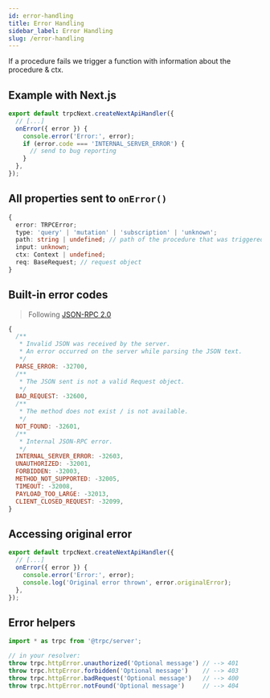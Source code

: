 ```yaml
---
id: error-handling
title: Error Handling
sidebar_label: Error Handling
slug: /error-handling
---
```


If a procedure fails we trigger a function with information about the procedure & ctx.

## Example with Next.js

```ts
export default trpcNext.createNextApiHandler({
  // [...]
  onError({ error }) {
    console.error('Error:', error);
    if (error.code === 'INTERNAL_SERVER_ERROR') {
      // send to bug reporting
    }
  },
});
```

## All properties sent to `onError()`


```ts
{
  error: TRPCError;
  type: 'query' | 'mutation' | 'subscription' | 'unknown';
  path: string | undefined; // path of the procedure that was triggered
  input: unknown;
  ctx: Context | undefined;
  req: BaseRequest; // request object
}
```

## Built-in error codes

> Following [JSON-RPC 2.0](https://www.jsonrpc.org/specification)

```jsx
{
  /**
   * Invalid JSON was received by the server.
   * An error occurred on the server while parsing the JSON text.
   */
  PARSE_ERROR: -32700,
  /**
   * The JSON sent is not a valid Request object.
   */
  BAD_REQUEST: -32600,
  /**
   * The method does not exist / is not available.
   */
  NOT_FOUND: -32601,
  /**
   * Internal JSON-RPC error.
   */
  INTERNAL_SERVER_ERROR: -32603,
  UNAUTHORIZED: -32001,
  FORBIDDEN: -32003,
  METHOD_NOT_SUPPORTED: -32005,
  TIMEOUT: -32008,
  PAYLOAD_TOO_LARGE: -32013,
  CLIENT_CLOSED_REQUEST: -32099,
}
```

## Accessing original error

```ts
export default trpcNext.createNextApiHandler({
  // [...]
  onError({ error }) {
    console.error('Error:', error);
    console.log('Original error thrown', error.originalError);
  },
});
```


## Error helpers

```ts
import * as trpc from '@trpc/server';

// in your resolver:
throw trpc.httpError.unauthorized('Optional message') // --> 401
throw trpc.httpError.forbidden('Optional message')    // --> 403
throw trpc.httpError.badRequest('Optional message')   // --> 400
throw trpc.httpError.notFound('Optional message')     // --> 404
```

